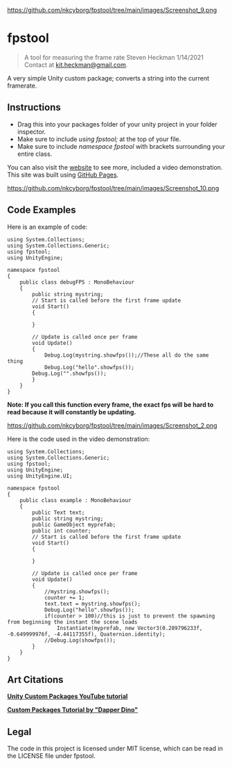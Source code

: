 https://github.com/nkcyborg/fpstool/tree/main/images/Screenshot_9.png
# fpstool
> A tool for measuring the frame rate
Steven Heckman 1/14/2021
Contact at kit.heckman@gmail.com.

A very simple Unity custom package; converts a string into the current framerate. 

## Instructions
- Drag this into your packages folder of your unity project in your folder inspector.
- Make sure to include *using fpstool;* at the top of your file.
- Make sure to include *namespace fpstool* with brackets surrounding your entire class.

You can also visit the [website](https://nkcyborg.github.io/fpstool/) to see more, included a video demonstration. This site was built using [GitHub Pages](https://pages.github.com/).

https://github.com/nkcyborg/fpstool/tree/main/images/Screenshot_10.png

## Code Examples

Here is an example of code:
```
using System.Collections;
using System.Collections.Generic;
using fpstool;
using UnityEngine;

namespace fpstool
{
    public class debugFPS : MonoBehaviour
    {
        public string mystring;
        // Start is called before the first frame update
        void Start()
        {

        }

        // Update is called once per frame
        void Update()
        {
            Debug.Log(mystring.showfps());//These all do the same thing
            Debug.Log("hello".showfps());
	    Debug.Log("".showfps());
        }
    }
}
```
**Note: If you call this function every frame, the exact fps will be hard to read because it will constantly be updating.**

https://github.com/nkcyborg/fpstool/tree/main/images/Screenshot_2.png

Here is the code used in the video demonstration:
```
using System.Collections;
using System.Collections.Generic;
using fpstool;
using UnityEngine;
using UnityEngine.UI;

namespace fpstool
{
    public class example : MonoBehaviour
    {
        public Text text;
        public string mystring;
        public GameObject myprefab;
        public int counter;
        // Start is called before the first frame update
        void Start()
        {

        }

        // Update is called once per frame
        void Update()
        {
            //mystring.showfps();
            counter += 1;
            text.text = mystring.showfps();
            Debug.Log("hello".showfps());
            if(counter > 100)//this is just to prevent the spawning from beginning the instant the scene loads
                Instantiate(myprefab, new Vector3(0.289796233f, -0.649999976f, -4.44117355f), Quaternion.identity);
            //Debug.Log(showfps());
        }
    }
}
```

## Art Citations
**[Unity Custom Packages YouTube tutorial](https://www.youtube.com/watch?v=mgsLb3TKljk)**

**[Custom Packages Tutorial by "Dapper Dino"](https://www.youtube.com/watch?v=q6IDmmiLoBg)**

## Legal
The code in this project is licensed under MIT license, which can be read in the LICENSE file under fpstool.